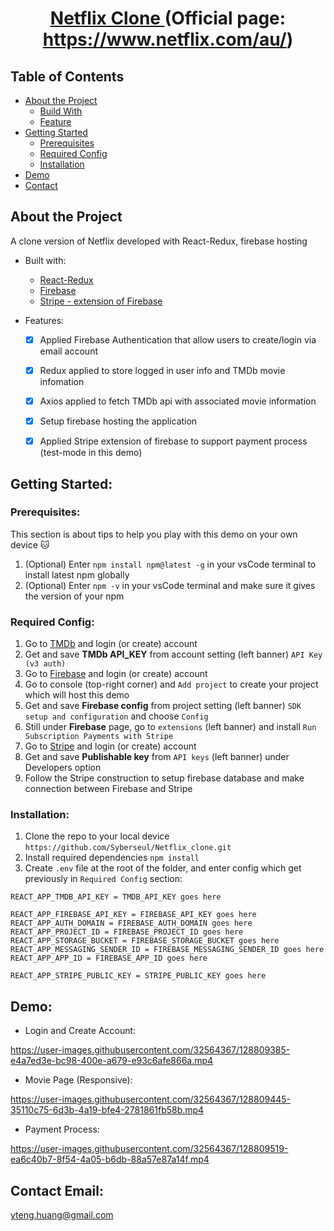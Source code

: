 # <p align="center"> <a href="https://netflix-clone-yiteng.web.app/"> Netflix Clone </a>(Official page: https://www.netflix.com/au/)</p>

## Table of Contents
- <a href="#about"> About the Project </a>
  - <a href="#built-with"> Build With </a>
  - <a href="#feature"> Feature </a>
- <a href="#getting-started"> Getting Started </a>
  - <a href="#prerequisites"> Prerequisites </a>
  - <a href="#requiredConfig"> Required Config</a>
  - <a href="#installation"> Installation </a>
- <a href="#demo"> Demo </a>
- <a href="#contact"> Contact </a>

## <a id="about">About the Project</a>
A clone version of Netflix developed with React-Redux, firebase hosting

- <a id="built-with"> Built with: </a>
  - <a href="https://react-redux.js.org/">React-Redux</a>
  - <a href="https://firebase.google.com/">Firebase</a>
  - <a href="https://stripe.com/en-au"> Stripe - extension of Firebase </a>

- <a id="feature"> Features: </a>
  - [x] Applied Firebase Authentication that allow users to create/login via email account
  - [x] Redux applied to store logged in user info and TMDb movie infomation
  - [x] Axios applied to fetch TMDb api with associated movie information
  - [x] Setup firebase hosting the application 
  - [x] Applied Stripe extension of firebase to support payment process (test-mode in this demo)


## <a id="getting-started"> Getting Started: </a>

### <a id="prerequisites"> Prerequisites: </a>
This section is about tips to help you play with this demo on your own device 🐱
 1. (Optional) Enter `npm install npm@latest -g` in your vsCode terminal to install latest npm globally
 2. (Optional) Enter `npm -v` in your vsCode terminal and make sure it gives the version of your npm

### <a id="requiredConfig"> Required Config: </a>
 1. Go to <a href="https://www.themoviedb.org/">TMDb</a> and login (or create) account
 2. Get and save <b>TMDb API_KEY</b> from account setting (left banner) `API Key (v3 auth)`
 3. Go to <a href="https://firebase.google.com/">Firebase</a> and login (or create) account
 4. Go to console (top-right corner) and `Add project` to create your project which will host this demo
 5. Get and save <b>Firebase config</b> from project setting (left banner) `SDK setup and configuration` and choose `Config`
 6. Still under <b>Firebase</b> page, go to `extensions` (left banner) and install `Run Subscription Payments with Stripe`
 7. Go to <a href="https://stripe.com/">Stripe<a> and login (or create) account
 8. Get and save <b>Publishable key</b> from `API keys` (left banner) under Developers option
 9. Follow the Stripe construction to setup firebase database and make connection between Firebase and Stripe
  
### <a id="installation"> Installation: </a>
 1. Clone the repo to your local device `https://github.com/Syberseul/Netflix_clone.git`
 2. Install required dependencies `npm install`
 3. Create `.env` file at the root of the folder, and enter config which get previously in `Required Config` section:
 ```
 REACT_APP_TMDB_API_KEY = TMDB_API_KEY goes here

 REACT_APP_FIREBASE_API_KEY = FIREBASE_API_KEY goes here
 REACT_APP_AUTH_DOMAIN = FIREBASE_AUTH_DOMAIN goes here
 REACT_APP_PROJECT_ID = FIREBASE_PROJECT_ID goes here
 REACT_APP_STORAGE_BUCKET = FIREBASE_STORAGE_BUCKET goes here
 REACT_APP_MESSAGING_SENDER_ID = FIREBASE_MESSAGING_SENDER_ID goes here
 REACT_APP_APP_ID = FIREBASE_APP_ID goes here
  
 REACT_APP_STRIPE_PUBLIC_KEY = STRIPE_PUBLIC_KEY goes here
 ```
 
 ## <a id="demo"> Demo: </a>
 - Login and Create Account:
  
https://user-images.githubusercontent.com/32564367/128809385-e4a7ed3e-bc98-400e-a679-e93c6afe866a.mp4
  
 - Movie Page (Responsive):
  
https://user-images.githubusercontent.com/32564367/128809445-35110c75-6d3b-4a19-bfe4-2781861fb58b.mp4
  
 - Payment Process:
  
https://user-images.githubusercontent.com/32564367/128809519-ea6c40b7-8f54-4a05-b6db-88a57e87a14f.mp4
  
 ## <a id="contact"> Contact Email: </a>
 yteng.huang@gmail.com
